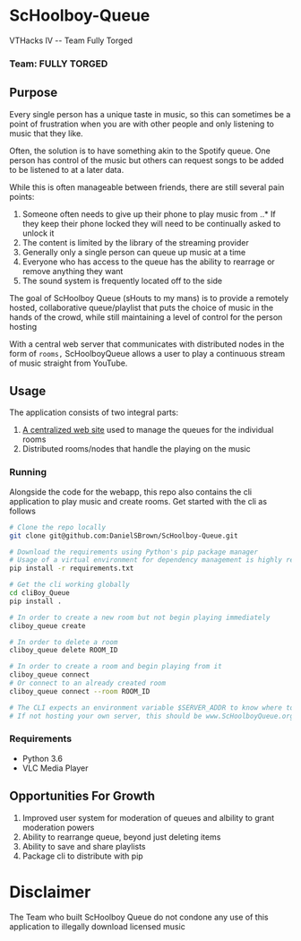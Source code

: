 # ScHoolboy-Queue
VTHacks IV -- Team Fully Torged
### Team: FULLY TORGED

## Purpose
Every single person has a unique taste in music, so this can sometimes be a point of frustration when you are with other people and only listening to music that they like.

Often, the solution is to have something akin to the Spotify queue. One person has control of the music but others can request songs to be added to be listened to at a later data.

While this is often manageable between friends, there are still several pain points:

1. Someone often needs to give up their phone to play music from
..* If they keep their phone locked they will need to be continually asked to unlock it
1. The content is limited by the library of the streaming provider
1. Generally only a single person can queue up music at a time
1. Everyone who has access to the queue has the ability to rearrage or remove anything they want
1. The sound system is frequently located off to the side

The goal of ScHoolboy Queue (sHouts to my mans) is to provide a remotely hosted, collaborative queue/playlist that puts the choice of music in the hands of the crowd, while still maintaining a level of control for the person hosting

With a central web server that communicates with distributed nodes in the form of `rooms,` ScHoolboyQueue allows a user to play a continuous stream of music straight from YouTube.

## Usage
The application consists of two integral parts:

1. [A centralized web site](www.ScHoolboyQueue.org/) used to manage the queues for the individual rooms
1. Distributed rooms/nodes that handle the playing on the music 

### Running

Alongside the code for the webapp, this repo also contains the cli application to play music and create rooms. Get started with the cli as follows

```bash
# Clone the repo locally
git clone git@github.com:DanielSBrown/ScHoolboy-Queue.git

# Download the requirements using Python's pip package manager
# Usage of a virtual environment for dependency management is highly recommended
pip install -r requirements.txt

# Get the cli working globally
cd cliBoy_Queue
pip install .

# In order to create a new room but not begin playing immediately
cliboy_queue create

# In order to delete a room
cliboy_queue delete ROOM_ID

# In order to create a room and begin playing from it
cliboy_queue connect
# Or connect to an already created room
cliboy_queue connect --room ROOM_ID

# The CLI expects an environment variable $SERVER_ADDR to know where to create the room
# If not hosting your own server, this should be www.ScHoolboyQueue.org
```

### Requirements

* Python 3.6
* VLC Media Player

Opportunities For Growth
------

1. Improved user system for moderation of queues and albility to grant moderation powers
1. Ability to rearrange queue, beyond just deleting items
1. Ability to save and share playlists
1. Package cli to distribute with pip

# Disclaimer
The Team who built ScHoolboy Queue do not condone any use of this application to illegally download licensed music
